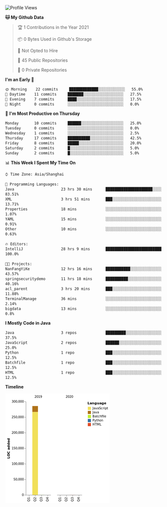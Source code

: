 <!--START_SECTION:waka-->
![Profile Views](http://img.shields.io/badge/Profile%20Views-0-blue)

**🐱 My Github Data** 

> 🏆 1 Contributions in the Year 2021
 > 
> 📦 0 Bytes Used in Github's Storage 
 > 
> 🚫 Not Opted to Hire
 > 
> 📜 45 Public Repositories 
 > 
> 🔑 0 Private Repositories  
 > 
**I'm an Early 🐤** 

```text
🌞 Morning    22 commits     █████████████░░░░░░░░░░░░   55.0% 
🌆 Daytime    11 commits     ███████░░░░░░░░░░░░░░░░░░   27.5% 
🌃 Evening    7 commits      ████░░░░░░░░░░░░░░░░░░░░░   17.5% 
🌙 Night      0 commits      ░░░░░░░░░░░░░░░░░░░░░░░░░   0.0%

```
📅 **I'm Most Productive on Thursday** 

```text
Monday       10 commits     ██████░░░░░░░░░░░░░░░░░░░   25.0% 
Tuesday      0 commits      ░░░░░░░░░░░░░░░░░░░░░░░░░   0.0% 
Wednesday    1 commits      ░░░░░░░░░░░░░░░░░░░░░░░░░   2.5% 
Thursday     17 commits     ██████████░░░░░░░░░░░░░░░   42.5% 
Friday       8 commits      █████░░░░░░░░░░░░░░░░░░░░   20.0% 
Saturday     2 commits      █░░░░░░░░░░░░░░░░░░░░░░░░   5.0% 
Sunday       2 commits      █░░░░░░░░░░░░░░░░░░░░░░░░   5.0%

```


📊 **This Week I Spent My Time On** 

```text
⌚︎ Time Zone: Asia/Shanghai

💬 Programming Languages: 
Java                     23 hrs 30 mins      █████████████████████░░░░   83.51% 
XML                      3 hrs 51 mins       ███░░░░░░░░░░░░░░░░░░░░░░   13.71% 
Properties               18 mins             ░░░░░░░░░░░░░░░░░░░░░░░░░   1.07% 
YAML                     15 mins             ░░░░░░░░░░░░░░░░░░░░░░░░░   0.91% 
Other                    10 mins             ░░░░░░░░░░░░░░░░░░░░░░░░░   0.63%

🔥 Editors: 
IntelliJ                 28 hrs 9 mins       █████████████████████████   100.0%

🐱‍💻 Projects: 
NanFangYiKe              12 hrs 16 mins      ███████████░░░░░░░░░░░░░░   43.57% 
springsecuritydemo       11 hrs 18 mins      ██████████░░░░░░░░░░░░░░░   40.16% 
acl_parent               3 hrs 20 mins       ███░░░░░░░░░░░░░░░░░░░░░░   11.88% 
TerminalManage           36 mins             ░░░░░░░░░░░░░░░░░░░░░░░░░   2.14% 
bigdata                  13 mins             ░░░░░░░░░░░░░░░░░░░░░░░░░   0.8%

```

**I Mostly Code in Java** 

```text
Java                     3 repos             █████████░░░░░░░░░░░░░░░░   37.5% 
JavaScript               2 repos             ██████░░░░░░░░░░░░░░░░░░░   25.0% 
Python                   1 repo              ███░░░░░░░░░░░░░░░░░░░░░░   12.5% 
Batchfile                1 repo              ███░░░░░░░░░░░░░░░░░░░░░░   12.5% 
HTML                     1 repo              ███░░░░░░░░░░░░░░░░░░░░░░   12.5%

```


**Timeline**

![Chart not found](https://raw.githubusercontent.com/2720851545/2720851545/master/charts/bar_graph.png) 


<!--END_SECTION:waka-->
